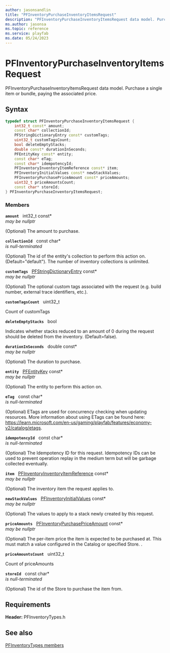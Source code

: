 ```yaml
---
author: jasonsandlin
title: "PFInventoryPurchaseInventoryItemsRequest"
description: "PFInventoryPurchaseInventoryItemsRequest data model. Purchase a single item or bundle, paying the associated price."
ms.author: jasonsa
ms.topic: reference
ms.service: playfab
ms.date: 05/24/2023
---
```


# PFInventoryPurchaseInventoryItemsRequest  

PFInventoryPurchaseInventoryItemsRequest data model. Purchase a single item or bundle, paying the associated price.  

## Syntax  
  
```cpp
typedef struct PFInventoryPurchaseInventoryItemsRequest {  
    int32_t const* amount;  
    const char* collectionId;  
    PFStringDictionaryEntry const* customTags;  
    uint32_t customTagsCount;  
    bool deleteEmptyStacks;  
    double const* durationInSeconds;  
    PFEntityKey const* entity;  
    const char* eTag;  
    const char* idempotencyId;  
    PFInventoryInventoryItemReference const* item;  
    PFInventoryInitialValues const* newStackValues;  
    PFInventoryPurchasePriceAmount const* priceAmounts;  
    uint32_t priceAmountsCount;  
    const char* storeId;  
} PFInventoryPurchaseInventoryItemsRequest;  
```
  
### Members  
  
**`amount`** &nbsp; int32_t const*  
*may be nullptr*  
  
(Optional) The amount to purchase.
  
**`collectionId`** &nbsp; const char*  
*is null-terminated*  
  
(Optional) The id of the entity's collection to perform this action on. (Default="default"). The number of inventory collections is unlimited.
  
**`customTags`** &nbsp; [PFStringDictionaryEntry](../../pftypes/structs/pfstringdictionaryentry.md) const*  
*may be nullptr*  
  
(Optional) The optional custom tags associated with the request (e.g. build number, external trace identifiers, etc.).
  
**`customTagsCount`** &nbsp; uint32_t  
  
Count of customTags
  
**`deleteEmptyStacks`** &nbsp; bool  
  
Indicates whether stacks reduced to an amount of 0 during the request should be deleted from the inventory. (Default=false).
  
**`durationInSeconds`** &nbsp; double const*  
*may be nullptr*  
  
(Optional) The duration to purchase.
  
**`entity`** &nbsp; [PFEntityKey](../../pftypes/structs/pfentitykey-c.md) const*  
*may be nullptr*  
  
(Optional) The entity to perform this action on.
  
**`eTag`** &nbsp; const char*  
*is null-terminated*  
  
(Optional) ETags are used for concurrency checking when updating resources. More information about using ETags can be found here: https://learn.microsoft.com/en-us/gaming/playfab/features/economy-v2/catalog/etags.
  
**`idempotencyId`** &nbsp; const char*  
*is null-terminated*  
  
(Optional) The Idempotency ID for this request. Idempotency IDs can be used to prevent operation replay in the medium term but will be garbage collected eventually.
  
**`item`** &nbsp; [PFInventoryInventoryItemReference](pfinventoryinventoryitemreference.md) const*  
*may be nullptr*  
  
(Optional) The inventory item the request applies to.
  
**`newStackValues`** &nbsp; [PFInventoryInitialValues](pfinventoryinitialvalues.md) const*  
*may be nullptr*  
  
(Optional) The values to apply to a stack newly created by this request.
  
**`priceAmounts`** &nbsp; [PFInventoryPurchasePriceAmount](pfinventorypurchasepriceamount.md) const*  
*may be nullptr*  
  
(Optional) The per-item price the item is expected to be purchased at. This must match a value configured in the Catalog or specified Store. .
  
**`priceAmountsCount`** &nbsp; uint32_t  
  
Count of priceAmounts
  
**`storeId`** &nbsp; const char*  
*is null-terminated*  
  
(Optional) The id of the Store to purchase the item from.
  
  
## Requirements  
  
**Header:** PFInventoryTypes.h
  
## See also  
[PFInventoryTypes members](../pfinventorytypes_members.md)  

  
  
